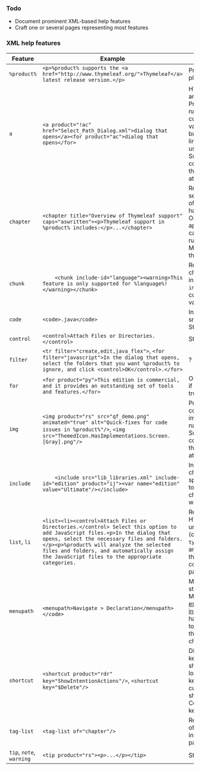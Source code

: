 ### Todo
* Document prominent XML-based help features
* Craft one or several pages representing most features

### XML help features

Feature | Example | Comments
--- | --- | ---
`%product%` | `<p>%product% supports the <a href="http://www.thymeleaf.org/">Thymeleaf</a> latest release version.</p>` | Product name placeholder
`a` | `<a product="!ac" href="Select_Path_Dialog.xml">dialog that opens</a><for product="ac">dialog that opens</for>` | HTML-like anchor. Provides topic name completion for values of `href`, but external links can be used, too. Supports conditions via the `product` attribute.
`chapter` | `<chapter title="Overview of Thymeleaf support" caps="aswritten"><p>Thymeleaf support in %product% includes:</p>...</chapter>` | Represents a semantic block of a topic that has a title. Optionally applies capitalization rules to titles. Mostly styling though.
`chunk` | `    <chunk include-id="language"><warning>This feature is only supported for %language%!</warning></chunk>` |  Represents a chunk that is included using `include`. May contain variables.
`code` | `<code>.java</code>` | Inline code snippets. Styling only.
`control` | `<control>Attach Files or Directories.</control>` | Styling only.
`filter` | `<tr filter="create,edit,java_flex">`, `<for filter="javascript">In the dialog that opens, select the folders that you want %product% to ignore, and click <control>OK</control>.</for>` | ?
`for` | `<for product="py">This edition is commercial, and it provides an outstanding set of tools and features.</for>` | Outputs a block if a condition is true
`img` | `<img product="rs" src="qf_demo.png" animated="true" alt="Quick-fixes for code issues in %product%"/>`, `<img src="ThemedIcon.HasImplementations.Screen.[Gray].png"/>` | Provides completion for image file names. Supports conditions via the `product` attribute.
`include` | `    <include src="lib_libraries.xml" include-id="edition" product="ij"><var name="edition" value="Ultimate"/></include>` | Includes a chunk, may specify values to substitute chunk variables with.
`list`, `li` | `<list><li><control>Attach Files or Directories.</control> Select this option to add JavaScript files.<p>In the dialog that opens, select the necessary files and folders.</p><p>%product% will analyze the selected files and folders, and automatically assign the JavaScript files to the appropriate categories.` | Represents an HTML unordered list (or ordered if `type="decimal"`) and items of the list. `li` may contain multiple paragraphs.
`menupath` | `<menupath>Navigate > Declaration</menupath></code>` | Menu path styling. NOTE Md sucks with [escaping pipes in tables](https://stackoverflow.com/questions/49809122/vertical-bar-symbol-within-a-markdown-table?rq=1), so I had to fall back to a "greater than" character.
`shortcut` | `<shortcut product="rdr" key="ShowIntentionActions"/>`, `<shortcut key="$Delete"/>` | Displays a keyboard shortcut by looking up a key for the current OS in a shortcut store. Completion for keys?
`tag-list` | `<tag-list of="chapter"/>` | Renders a list of chapters or ? in the current page ?
`tip`, `note`, `warning` | `<tip product="rs"><p>...</p></tip>` | Styling only?

